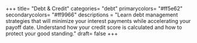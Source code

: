 +++
title= "Debt & Credit"
categories= "debt"
primarycolors= "#ff5e62"
secondarycolors= "#ff9966"
descriptions = "Learn debt management strategies that will minimize your interest payments while accelerating your payoff date.  Understand how your credit score is calculated and how to protect your good standing."
draft= false
+++